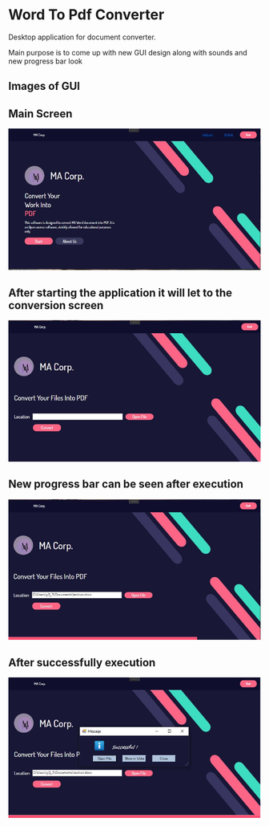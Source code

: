 # Word To Pdf Converter
Desktop application for document converter.

Main purpose is to come up with new GUI design along with sounds and new progress bar look


## Images of GUI

## Main Screen

![](Images/Main.JPG)

##


## After starting the application it will let to the conversion screen


![](Images/page2.JPG)

##

## New progress bar can be seen after execution

![](Images/progressbar.JPG)

##


## After successfully execution

![](Images/final.JPG)
